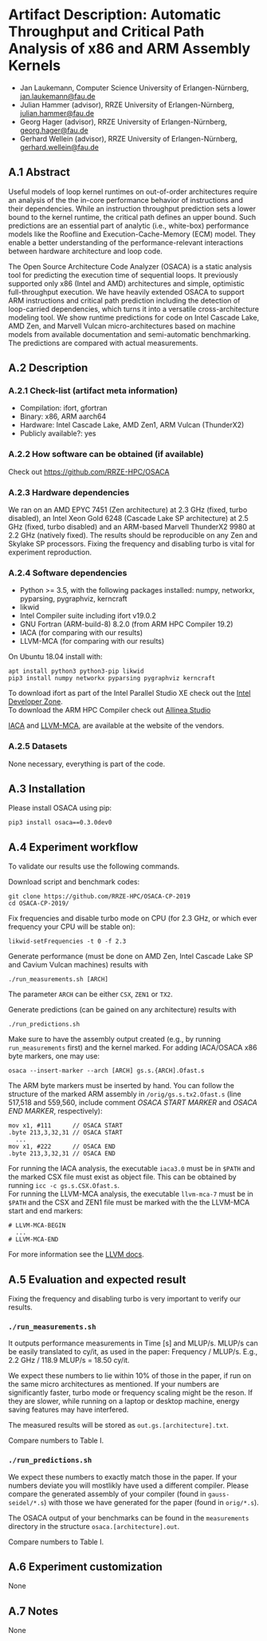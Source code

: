 # Artifact Description: Automatic Throughput and Critical Path Analysis of x86 and ARM Assembly Kernels

* Jan Laukemann, Computer Science University of Erlangen-Nürnberg, jan.laukemann@fau.de
* Julian Hammer (advisor), RRZE University of Erlangen-Nürnberg, julian.hammer@fau.de
* Georg Hager (advisor), RRZE University of Erlangen-Nürnberg, georg.hager@fau.de
* Gerhard Wellein (advisor), RRZE University of Erlangen-Nürnberg, gerhard.wellein@fau.de

## A.1 Abstract
Useful models of loop kernel runtimes on out-of-order architectures require an analysis of the the in-core performance behavior of instructions and their dependencies.
While an instruction throughput prediction sets a lower bound to the kernel runtime, the critical path defines an upper bound.
Such predictions are an essential part of analytic (i.e., white-box) performance models like the Roofline and Execution-Cache-Memory (ECM) model. They enable  a better understanding of the performance-relevant interactions between hardware architecture and loop code.

The Open Source Architecture Code Analyzer (OSACA) is a static analysis tool for predicting the execution time of sequential loops. It previously supported only x86 (Intel and AMD) architectures and simple, optimistic full-throughput execution. We have heavily extended OSACA to support ARM instructions and critical path prediction including the detection of loop-carried dependencies, which turns it into a versatile cross-architecture modeling tool. We show runtime predictions for code on Intel Cascade Lake, AMD Zen, and Marvell Vulcan micro-architectures based on machine models from available documentation and semi-automatic benchmarking. The predictions are compared with actual measurements.

## A.2 Description

### A.2.1 Check-list (artifact meta information)
- Compilation: ifort, gfortran
- Binary: x86,  ARM aarch64
- Hardware: Intel Cascade Lake, AMD Zen1, ARM Vulcan (ThunderX2)
- Publicly available?: yes

### A.2.2 How software can be obtained (if available)
Check out https://github.com/RRZE-HPC/OSACA

### A.2.3 Hardware dependencies
We ran on an AMD EPYC 7451 (Zen architecture) at 2.3 GHz (fixed, turbo disabled), an Intel Xeon Gold 6248 (Cascade Lake SP architecture) at 2.5 GHz (fixed, turbo disabled) and an ARM-based Marvell ThunderX2 9980 at 2.2 GHz (natively fixed). The results should be reproducible on any Zen and Skylake SP processors. Fixing the frequency and disabling turbo is vital for experiment reproduction.

### A.2.4 Software dependencies
* Python >= 3.5, with the following packages installed: numpy, networkx, pyparsing, pygraphviz, kerncraft
* likwid
* Intel Compiler suite including ifort v19.0.2
* GNU Fortran (ARM-build-8) 8.2.0 (from ARM HPC Compiler 19.2)
* IACA (for comparing with our results)
* LLVM-MCA (for comparing with our results)

On Ubuntu 18.04 install with:
```
apt install python3 python3-pip likwid
pip3 install numpy networkx pyparsing pygraphviz kerncraft
```

To download ifort as part of the Intel Parallel Studio XE check out the [Intel Developer Zone](https://software.intel.com/en-us/fortran-compilers).  
To download the ARM HPC Compiler check out [Allinea Studio](https://developer.arm.com/tools-and-software/server-and-hpc/arm-architecture-tools/arm-allinea-studio/download)

[IACA](https://software.intel.com/en-us/articles/intel-architecture-code-analyzer) and [LLVM-MCA](http://releases.llvm.org/), are available at the website of the vendors.

### A.2.5 Datasets
None necessary, everything is part of the code.

## A.3 Installation
Please install OSACA using pip:
```
pip3 install osaca==0.3.0dev0
```

## A.4 Experiment workflow
To validate our results use the following commands.

Download script and benchmark codes:
```
git clone https://github.com/RRZE-HPC/OSACA-CP-2019
cd OSACA-CP-2019/
```
Fix frequencies and disable turbo mode on CPU (for 2.3 GHz, or which ever frequency your CPU will be stable on):
```
likwid-setFrequencies -t 0 -f 2.3
```
Generate performance (must be done on AMD Zen, Intel Cascade Lake SP and Cavium Vulcan machines) results with
```
./run_measurements.sh [ARCH]
```
The parameter `ARCH` can be either `CSX`, `ZEN1` or `TX2`.

Generate predictions (can be gained on any architecture) results with
```
./run_predictions.sh
```
Make sure to have the assembly output created (e.g., by running `run_measurements` first) and the kernel marked.
For adding IACA/OSACA x86 byte markers, one may use:
```
osaca --insert-marker --arch [ARCH] gs.s.{ARCH].Ofast.s
```
The ARM byte markers must be inserted by hand.
You can follow the structure of the marked ARM assembly in `/orig/gs.s.tx2.Ofast.s` (line 517,518 and 559,560, include comment *OSACA START MARKER* and *OSACA END MARKER*, respectively):
```
mov x1, #111      // OSACA START
.byte 213,3,32,31 // OSACA START
  ...
mov x1, #222      // OSACA END
.byte 213,3,32,31 // OSACA END
```

For running the IACA analysis, the executable `iaca3.0` must be in `$PATH` and the marked CSX file must exist as object file.
This can be obtained by running `icc -c gs.s.CSX.Ofast.s`.  
For running the LLVM-MCA analysis, the executable `llvm-mca-7` must be in `$PATH` and the CSX and ZEN1 file must be marked with the the LLVM-MCA start and end markers:
```
# LLVM-MCA-BEGIN
  ...
# LLVM-MCA-END
```
For more information see the [LLVM docs](https://llvm.org/docs/CommandGuide/llvm-mca.html).


## A.5 Evaluation and expected result
Fixing the frequency and disabling turbo is very important to verify our results.

### `./run_measurements.sh`
It outputs performance measurements in Time [s] and MLUP/s. MLUP/s can be easily translated to cy/it, as used in the paper: Frequency / MLUP/s.
E.g., 2.2 GHz / 118.9 MLUP/s = 18.50 cy/it.

We expect these numbers to lie within 10% of those in the paper, if run on the same micro architectures as mentioned. If your numbers are significantly faster, turbo mode or frequency scaling might be the reson. If they are slower, while running on a laptop or desktop machine, energy saving features may have interfered.

The measured results will be stored as `out.gs.[architecture].txt`.

Compare numbers to Table I.

### `./run_predictions.sh`

We expect these numbers to exactly match those in the paper. If your numbers deviate you will mostlikly have used a different compiler. Please compare the generated assembly of your compiler (found in `gauss-seidel/*.s`) with those we have generated for the paper (found in `orig/*.s`).

The OSACA output of your benchmarks can be found in the `measurements` directory in the structure `osaca.[architecture].out`.

Compare numbers to Table I.

## A.6 Experiment customization
None

## A.7 Notes
None

